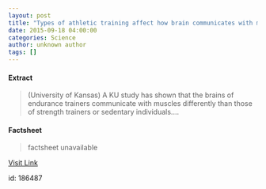 ```yaml
---
layout: post
title: "Types of athletic training affect how brain communicates with muscles"
date: 2015-09-18 04:00:00
categories: Science
author: unknown author
tags: []
---
```



#### Extract
>(University of Kansas) A KU study has shown that the brains of endurance trainers communicate with muscles differently than those of strength trainers or sedentary individuals....

#### Factsheet
>factsheet unavailable

[Visit Link](http://www.eurekalert.org/pub_releases/2015-09/uok-toa091815.php)

id:  186487
